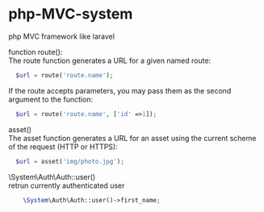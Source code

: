 # php-MVC-system
php MVC  framework like laravel

function route():\
The route function generates a URL for a given named route:
```php
  $url = route('route.name');
  ```
If the route accepts parameters, you may pass them as the second argument to the function:
```php
  $url = route('route.name', ['id' =>1]);
  ```
asset()\
The asset function generates a URL for an asset using the current scheme of the request (HTTP or HTTPS):
```php
  $url = asset('img/photo.jpg');
  ```
  
  \System\Auth\Auth::user()\
retrun currently authenticated user
```php
    \System\Auth\Auth::user()->first_name;
```
